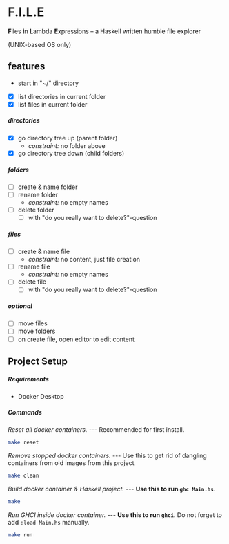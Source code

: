 # F.I.L.E

**F**iles **i**n **L**ambda **E**xpressions – a Haskell written humble file explorer

(UNIX-based OS only)

## features

- start in "~/" directory

- [x] list directories in current folder
- [x] list files in current folder

##### directories

- [x] go directory tree up (parent folder)
  - _constraint:_ no folder above
- [x] go directory tree down (child folders)

##### folders

- [ ] create & name folder
- [ ] rename folder
  - _constraint:_ no empty names
- [ ] delete folder
  - [ ] with "do you really want to delete?"-question

##### files

- [ ] create & name file
  - _constraint:_ no content, just file creation
- [ ] rename file
  - _constraint:_ no empty names
- [ ] delete file
  - [ ] with "do you really want to delete?"-question

##### optional

- [ ] move files
- [ ] move folders
- [ ] on create file, open editor to edit content

## Project Setup

##### Requirements

- Docker Desktop

##### Commands

_Reset all docker containers._
--- Recommended for first install.

```sh
make reset
```

_Remove stopped docker containers._
--- Use this to get rid of dangling containers from old images from this project

```sh
make clean
```

_Build docker container & Haskell project._
--- **Use this to run `ghc Main.hs`**.

```sh
make
```

_Run GHCI inside docker container._
--- **Use this to run `ghci`**. Do not forget to add `:load Main.hs` manually.

```sh
make run
```

